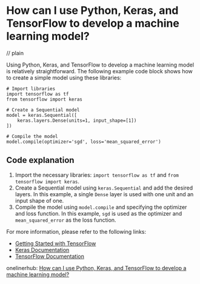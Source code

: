 # How can I use Python, Keras, and TensorFlow to develop a machine learning model?
// plain

Using Python, Keras, and TensorFlow to develop a machine learning model is relatively straightforward. The following example code block shows how to create a simple model using these libraries:

```
# Import libraries
import tensorflow as tf
from tensorflow import keras

# Create a Sequential model
model = keras.Sequential([
    keras.layers.Dense(units=1, input_shape=[1])
])

# Compile the model
model.compile(optimizer='sgd', loss='mean_squared_error')
```

## Code explanation


1. Import the necessary libraries: `import tensorflow as tf` and `from tensorflow import keras`.
2. Create a Sequential model using `keras.Sequential` and add the desired layers. In this example, a single `Dense` layer is used with one unit and an input shape of one.
3. Compile the model using `model.compile` and specifying the optimizer and loss function. In this example, `sgd` is used as the optimizer and `mean_squared_error` as the loss function.

For more information, please refer to the following links:

- [Getting Started with TensorFlow](https://www.tensorflow.org/guide/keras/overview)
- [Keras Documentation](https://keras.io/)
- [TensorFlow Documentation](https://www.tensorflow.org/api_docs/python/tf)

onelinerhub: [How can I use Python, Keras, and TensorFlow to develop a machine learning model?](https://onelinerhub.com/python-keras/how-can-i-use-python--keras--and-tensorflow-to-develop-a-machine-learning-model)